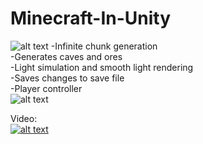 # Minecraft-In-Unity
![alt text](https://i.postimg.cc/nc9knXQG/minecraft-Unity-Github-Thumb2.jpg)
-Infinite chunk generation  
-Generates caves and ores  
-Light simulation and smooth light rendering  
-Saves changes to save file  
-Player controller  
![alt text](https://i.postimg.cc/85YKRwzJ/minecraft-Unity-Screenshot2.jpg)

Video:  
[![alt text](https://img.youtube.com/vi/gZ8WeTzTkfk/0.jpg)](https://www.youtube.com/watch?v=gZ8WeTzTkfk)
